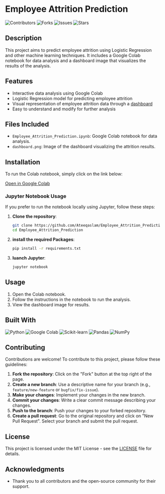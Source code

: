# Employee Attrition Prediction

![Contributors](https://img.shields.io/github/contributors/Ateeqaslam/Employee_Attrition_Prediction?style=flat-square)
![Forks](https://img.shields.io/github/forks/Ateeqaslam/Employee_Attrition_Prediction?style=flat-square)
![Issues](https://img.shields.io/github/issues/Ateeqaslam/Employee_Attrition_Prediction?style=flat-square)
![Stars](https://img.shields.io/github/stars/Ateeqaslam/Employee_Attrition_Prediction?style=social)

## Description

This project aims to predict employee attrition using Logistic Regression and other machine learning techniques. It includes a Google Colab notebook for data analysis and a dashboard image that visualizes the results of the analysis.

## Features

- Interactive data analysis using Google Colab
- Logistic Regression model for predicting employee attrition
- Visual representation of employee attrition data through a [dashboard](https://public.tableau.com/views/EmployeeAttritionPredictionandAnalysis/Dashboard1?:language=en-US&:sid=&:redirect=auth&:display_count=n&:origin=viz_share_link)
- Easy to understand and modify for further analysis

## Files Included

- `Employee_Attrition_Prediction.ipynb`: Google Colab notebook for data analysis.
- `dashboard.png`: Image of the dashboard visualizing the attrition results.

## Installation

To run the Colab notebook, simply click on the link below:

[Open in Google Colab](https://colab.research.google.com/your-notebook-link)

### Jupyter Notebook Usage

If you prefer to run the notebook locally using Jupyter, follow these steps:

1. **Clone the repository**:
   ```bash
   git clone https://github.com/Ateeqaslam/Employee_Attrition_Prediction.git
   cd Employee_Attrition_Prediction

2. **install the required Packages**:
   ```bash
   pip install -r requirements.txt

3. **luanch Jupyter**:
   ```bash
   jupyter notebook

## Usage

1. Open the Colab notebook.
2. Follow the instructions in the notebook to run the analysis.
3. View the dashboard image for results.

## Built With

![Python](https://img.shields.io/badge/Python-3.8-blue)
![Google Colab](https://img.shields.io/badge/Google%20Colab-FF6F20?style=flat-square&logo=googlecolab&logoColor=white)
![Scikit-learn](https://img.shields.io/badge/Scikit--learn-0.24.2-green)
![Pandas](https://img.shields.io/badge/Pandas-1.2.3-150E3D?style=flat-square&logo=pandas&logoColor=white)
![NumPy](https://img.shields.io/badge/NumPy-1.20.1-blue?style=flat-square&logo=numpy&logoColor=white)

## Contributing

Contributions are welcome! To contribute to this project, please follow these guidelines:

1. **Fork the repository**: Click on the "Fork" button at the top right of the page.
2. **Create a new branch**: Use a descriptive name for your branch (e.g., `feature/new-feature` or `bugfix/fix-issue`).
3. **Make your changes**: Implement your changes in the new branch.
4. **Commit your changes**: Write a clear commit message describing your changes.
5. **Push to the branch**: Push your changes to your forked repository.
6. **Create a pull request**: Go to the original repository and click on "New Pull Request". Select your branch and submit the pull request.

## License

This project is licensed under the MIT License - see the [LICENSE](LICENSE) file for details.

## Acknowledgments

- Thank you to all contributors and the open-source community for their support.
